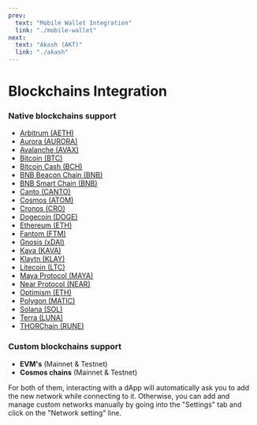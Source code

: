 ```yaml
---
prev:
  text: "Mobile Wallet Integration"
  link: "./mobile-wallet"
next:
  text: "Akash (AKT)"
  link: "./akash"
---
```


# Blockchains Integration

### Native blockchains support

- [Arbitrum (AETH)](./arbitrum)
- [Aurora (AURORA)](./aurora)
- [Avalanche (AVAX)](./avalanche)
- [Bitcoin (BTC)](./bitcoin)
- [Bitcoin Cash (BCH)](./bitcoin-cash)
- [BNB Beacon Chain (BNB)](./bnb-beacon-chain)
- [BNB Smart Chain (BNB)](./bnb-smart-chain)
- [Canto (CANTO)](./canto)
- [Cosmos (ATOM)](./cosmos)
- [Cronos (CRO)](./cronos)
- [Dogecoin (DOGE)](./dogecoin)
- [Ethereum (ETH)](./ethereum)
- [Fantom (FTM)](./fantom)
- [Gnosis (xDAI)](./gnosis)
- [Kava (KAVA)](./kava)
- [Klaytn (KLAY)](./klaytn)
- [Litecoin (LTC)](./litecoin)
- [Maya Protocol (MAYA)](./maya)
- [Near Protocol (NEAR)](./near)
- [Optimism (ETH)](./optimism)
- [Polygon (MATIC)](./polygon)
- [Solana (SOL)](./solana)
- [Terra (LUNA)](./terra)
- [THORChain (RUNE)](./thorchain)

### Custom blockchains support

- **EVM's** (Mainnet & Testnet)
- **Cosmos chains** (Mainnet & Testnet)

For both of them, interacting with a dApp will automatically ask you to add the new network while connecting to it. Otherwise, you can add and manage custom networks manually by going into the "Settings" tab and click on the "Network setting" line.

